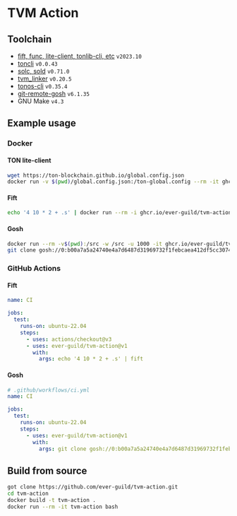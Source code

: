 # TVM Action

## Toolchain

- [fift, func, lite-client, tonlib-cli, etc](https://github.com/ton-blockchain/ton) `v2023.10`
- [toncli](https://github.com/disintar/toncli/releases) `v0.0.43`
- [solc, sold](https://github.com/tonlabs/TON-Solidity-Compiler) `v0.71.0`
- [tvm_linker](https://github.com/tonlabs/TVM-linker) `v0.20.5`
- [tonos-cli](https://github.com/tonlabs/tonos-cli) `v0.35.4`
- [git-remote-gosh](https://docs.gosh.sh/working-with-gosh/git-remote-helper/) `v6.1.35`
- GNU Make `v4.3`

## Example usage

### Docker

#### TON lite-client
```bash
wget https://ton-blockchain.github.io/global.config.json
docker run -v $(pwd)/global.config.json:/ton-global.config --rm -it ghcr.io/ever-guild/tvm-action lite-client
```

#### Fift
```bash
echo '4 10 * 2 + .s' | docker run --rm -i ghcr.io/ever-guild/tvm-action fift
```

#### Gosh
```bash
docker run --rm -v$(pwd):/src -w /src -u 1000 -it ghcr.io/ever-guild/tvm-action
git clone gosh://0:b00a7a5a24740e4a7d6487d31969732f1febcaea412df5cc307400818055ad58/gosh/gosh
```

### GitHub Actions

#### Fift
```yaml
name: CI

jobs:
  test:
    runs-on: ubuntu-22.04
    steps:
      - uses: actions/checkout@v3
      - uses: ever-guild/tvm-action@v1
        with:
          args: echo '4 10 * 2 + .s' | fift
```

#### Gosh
```yaml
# .github/workflows/ci.yml
name: CI

jobs:
  test:
    runs-on: ubuntu-22.04
    steps:
      - uses: ever-guild/tvm-action@v1
        with:
          args: git clone gosh://0:b00a7a5a24740e4a7d6487d31969732f1febcaea412df5cc307400818055ad58/gosh/gosh
```

## Build from source

```bash
got clone https://github.com/ever-guild/tvm-action.git
cd tvm-action
docker build -t tvm-action .
docker run --rm -it tvm-action bash
```